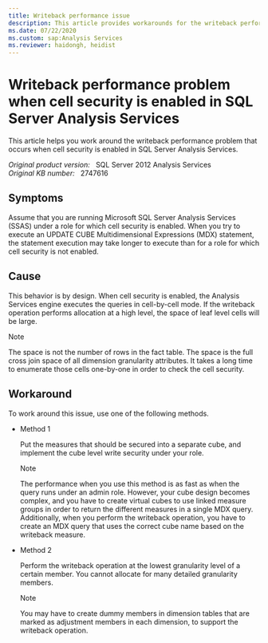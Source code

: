 ```yaml
---
title: Writeback performance issue
description: This article provides workarounds for the writeback performance problem that occurs when cell security is enabled in SQL Server Analysis Services.
ms.date: 07/22/2020
ms.custom: sap:Analysis Services
ms.reviewer: haidongh, heidist
---
```

# Writeback performance problem when cell security is enabled in SQL Server Analysis Services

This article helps you work around the writeback performance problem that occurs when cell security is enabled in SQL Server Analysis Services.

_Original product version:_ &nbsp; SQL Server 2012 Analysis Services  
_Original KB number:_ &nbsp; 2747616

## Symptoms

Assume that you are running Microsoft SQL Server Analysis Services (SSAS) under a role for which cell security is enabled. When you try to execute an UPDATE CUBE Multidimensional Expressions (MDX) statement, the statement execution may take longer to execute than for a role for which cell security is not enabled.

## Cause

This behavior is by design. When cell security is enabled, the Analysis Services engine executes the queries in cell-by-cell mode. If the writeback operation performs allocation at a high level, the space of leaf level cells will be large.

> [!NOTE]
> The space is not the number of rows in the fact table. The space is the full cross join space of all dimension granularity attributes. It takes a long time to enumerate those cells one-by-one in order to check the cell security.

## Workaround

To work around this issue, use one of the following methods.

- Method 1  

    Put the measures that should be secured into a separate cube, and implement the cube level write security under your role.

    > [!NOTE]
    > The performance when you use this method is as fast as when the query runs under an admin role. However, your cube design becomes complex, and you have to create virtual cubes to use linked measure groups in order to return the different measures in a single MDX query. Additionally, when you perform the writeback operation, you have to create an MDX query that uses the correct cube name based on the writeback measure.

- Method 2  

    Perform the writeback operation at the lowest granularity level of a certain member. You cannot allocate for many detailed granularity members.

    > [!NOTE]
    > You may have to create dummy members in dimension tables that are marked as adjustment members in each dimension, to support the writeback operation.
